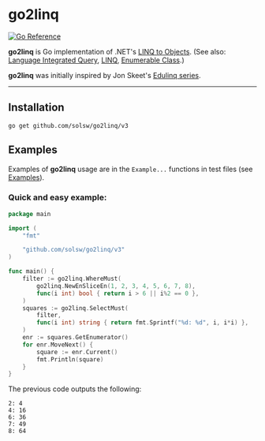# go2linq
[![Go Reference](https://pkg.go.dev/badge/github.com/solsw/go2linq.svg)](https://pkg.go.dev/github.com/solsw/go2linq/v3)

**go2linq** is Go implementation of .NET's 
[LINQ to Objects](https://learn.microsoft.com/dotnet/csharp/programming-guide/concepts/linq/linq-to-objects).
(See also: [Language Integrated Query](https://en.wikipedia.org/wiki/Language_Integrated_Query),
[LINQ](https://learn.microsoft.com/en-us/dotnet/csharp/programming-guide/concepts/linq/),
[Enumerable Class](https://learn.microsoft.com/dotnet/api/system.linq.enumerable).)

**go2linq** was initially inspired by Jon Skeet's [Edulinq series](https://codeblog.jonskeet.uk/category/edulinq/).

---

## Installation

```
go get github.com/solsw/go2linq/v3
```

## Examples

Examples of **go2linq** usage are in the `Example...` functions in test files
(see [Examples](https://pkg.go.dev/github.com/solsw/go2linq/v3#pkg-examples)).

### Quick and easy example:

```go
package main

import (
	"fmt"

	"github.com/solsw/go2linq/v3"
)

func main() {
	filter := go2linq.WhereMust(
		go2linq.NewEnSliceEn(1, 2, 3, 4, 5, 6, 7, 8),
		func(i int) bool { return i > 6 || i%2 == 0 },
	)
	squares := go2linq.SelectMust(
		filter,
		func(i int) string { return fmt.Sprintf("%d: %d", i, i*i) },
	)
	enr := squares.GetEnumerator()
	for enr.MoveNext() {
		square := enr.Current()
		fmt.Println(square)
	}
}
```

The previous code outputs the following:
```
2: 4
4: 16
6: 36
7: 49
8: 64
```
